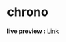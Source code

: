 # chrono
<strong>live preview :</strong>  <a href="https://essoufimohamed.github.io/chrono/">Link </a>
